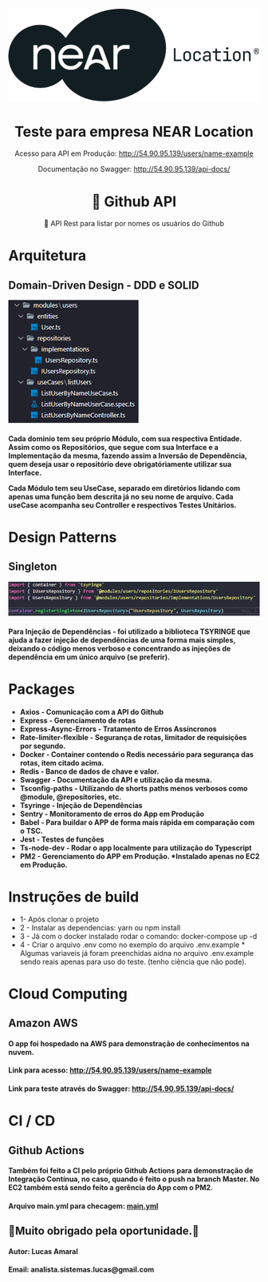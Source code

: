 <img src="imgs/near.svg"></img>
<h1 align="center">Teste para empresa NEAR Location</h1>
<p align="center">Acesso para API em Produção: <a href="http://54.90.95.139/users/name"> http://54.90.95.139/users/name-example </a><br> </p>
<p align="center">Documentação no Swagger: <a href="http://54.90.95.139/api-docs/">http://54.90.95.139/api-docs/</a> <br> </p>
<h1 align="center">
    🔗 Github API
</h1>
<p align="center">🚀 API Rest para listar por nomes os usuários do Github</p>
<h1>Arquitetura</h1>
<h2>Domain-Driven Design - DDD e SOLID</h2>
<img src="imgs/ddd.png" />
<h4>
    <p>Cada dominio tem seu próprio Módulo, com sua respectiva Entidade. Assim como os Repositórios, que segue com sua Interface e a Implementação da mesma, fazendo assim a <strong>Inversão de Dependência</strong>, quem deseja usar o repositório deve obrigatóriamente utilizar sua Interface.</p>
    <p>Cada Módulo tem seu UseCase, separado em diretórios lidando com apenas uma função bem descrita já no seu nome de arquivo. Cada useCase acompanha seu Controller e respectivos Testes Unitários.</p>
</h4>
<h1>Design Patterns</h1>
<h2>Singleton</h2>
<img src="imgs/tsrynge.png" />
<h4>Para <strong>Injeção de Dependências</strong> - foi utilizado a biblioteca TSYRINGE que ajuda a fazer injeção de dependências de uma forma mais simples, deixando o código menos verboso e concentrando as injeções de dependência em um único arquivo (se preferir).</h4>
<h1>Packages</h1>
<h4>
<ul>
<li>Axios - Comunicação com a API do Github</li>
<li>Express - Gerenciamento de rotas</li>
<li>Express-Async-Errors - Tratamento de Erros Assíncronos</li>
<li>Rate-limiter-flexible - Segurança de rotas, limitador de requisições por segundo.</li>
<li>Docker - Container contendo o Redis necessário para segurança das rotas, item citado acima.</li>
<li>Redis - Banco de dados de chave e valor.</li>
<li>Swagger - Documentação da API e utilização da mesma.</li>
<li>Tsconfig-paths - Utilizando de shorts paths menos verbosos como @module, @repositories, etc.</li>
<li>Tsyringe - Injeção de Dependências</li>
<li>Sentry - Monitoramento de erros do App em Produção</li>
<li>Babel - Para buildar o APP de forma mais rápida em comparação com o TSC.</li>
<li>Jest - Testes de funções </li>
<li>Ts-node-dev - Rodar o app localmente para utilização do Typescript</li>
<li>PM2 - Gerenciamento do APP em Produção. *Instalado apenas no EC2 em Produção.</li>
</ul>
</h4>

<h1>Instruções de build</h1>
<ul>
 <li>1- Após clonar o projeto</li>
 <li>2 - Instalar as dependencias: yarn ou npm install</li>
 <li>3 - Já com o docker instalado rodar o comando: docker-compose up -d</li>
 <li>4 - Criar o arquivo .env como no exemplo do arquivo .env.example * Algumas variaveis já foram preenchidas aidna no arquivo .env.example sendo reais apenas para uso do teste. (tenho ciência que não pode).</li> 
</ul>
<h1>Cloud Computing</h1>
<h2>Amazon AWS</h2>
<h4>O app foi hospedado na AWS para demonstração de conhecimentos na nuvem.</h4>
<h4>Link para acesso: <a href="http://54.90.95.139/users/name"> http://54.90.95.139/users/name-example </a></h4>
<h4>Link para teste através do Swagger: <a href="http://54.90.95.139/api-docs/">http://54.90.95.139/api-docs/</a></h4>
<h1>CI / CD</h1>
<h2>Github Actions</h2>
<h4>Também foi feito a CI pelo próprio Github Actions para demonstração de Integração Contínua, no caso, quando é feito o push na branch Master. No EC2 também está sendo feito a <strong>gerência do App com o PM2.</strong></h4>
<h4>Arquivo main.yml para checagem: <a href="https://github.com/lukasdevelop/near-test/blob/master/.github/workflows/main.yml">main.yml</a></h4>

<h2>🚀Muito obrigado pela oportunidade.🚀</h2>
<h4>Autor: Lucas Amaral</h4>
<h4>Email: analista.sistemas.lucas@gmail.com</h4>
